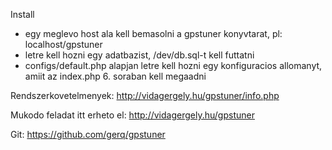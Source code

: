 Install

- egy meglevo host ala kell bemasolni a gpstuner konyvtarat, pl: localhost/gpstuner
- letre kell hozni egy adatbazist, /dev/db.sql-t kell futtatni
- configs/default.php alapjan letre kell hozni egy konfiguracios allomanyt, amiit az index.php 6. soraban kell megaadni

Rendszerkovetelmenyek:
http://vidagergely.hu/gpstuner/info.php

Mukodo feladat itt erheto el:
http://vidagergely.hu/gpstuner

Git: 
https://github.com/gerq/gpstuner
